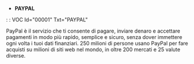 - **PAYPAL**

 :  : VOC Id="00001" Txt="PAYPAL"

PayPal è il servizio che ti consente di pagare, inviare denaro e accettare pagamenti in modo più rapido, semplice e sicuro, senza dover immettere ogni volta i tuoi dati finanziari. 250 milioni di persone usano PayPal per fare acquisti su milioni di siti web nel mondo, in oltre 200 mercati e 25 valute diverse.


